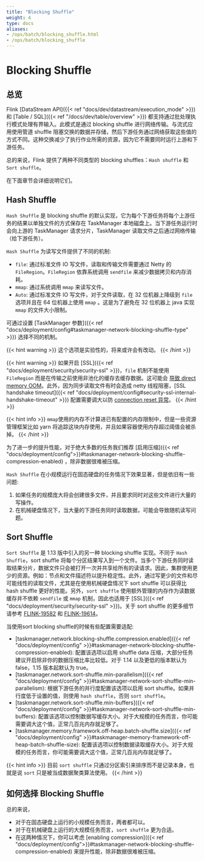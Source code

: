 ```yaml
---
title: "Blocking Shuffle"
weight: 4
type: docs
aliases:
- /ops/batch/blocking_shuffle.html
- /ops/batch/blocking_shuffle
---
```

<!--
Licensed to the Apache Software Foundation (ASF) under one
or more contributor license agreements.  See the NOTICE file
distributed with this work for additional information
regarding copyright ownership.  The ASF licenses this file
to you under the Apache License, Version 2.0 (the
"License"); you may not use this file except in compliance
with the License.  You may obtain a copy of the License at

  http://www.apache.org/licenses/LICENSE-2.0

Unless required by applicable law or agreed to in writing,
software distributed under the License is distributed on an
"AS IS" BASIS, WITHOUT WARRANTIES OR CONDITIONS OF ANY
KIND, either express or implied.  See the License for the
specific language governing permissions and limitations
under the License.
-->

# Blocking Shuffle

## 总览

Flink [DataStream API]({{< ref "docs/dev/datastream/execution_mode" >}}) 和 [Table / SQL]({{< ref "/docs/dev/table/overview" >}}) 都支持通过批处理执行模式处理有界输入。此模式是通过 blocking shuffle 进行网络传输。与流式应用使用管道 shuffle 阻塞交换的数据并存储，然后下游任务通过网络获取这些值的方式不同。这种交换减少了执行作业所需的资源，因为它不需要同时运行上游和下游任务。 

总的来说，Flink 提供了两种不同类型的 blocking shuffles：`Hash shuffle` 和 `Sort shuffle`。

在下面章节会详细说明它们。

## Hash Shuffle

`Hash Shuffle` 是 blocking shuffle 的默认实现，它为每个下游任务将每个上游任务的结果以单独文件的方式保存在 TaskManager 本地磁盘上。当下游任务运行时会向上游的 TaskManager 请求分片，TaskManager 读取文件之后通过网络传输（给下游任务）。

`Hash Shuffle` 为读写文件提供了不同的机制:

- `file`: 通过标准文件 IO 写文件，读取和传输文件需要通过 Netty 的 `FileRegion`。`FileRegion` 依靠系统调用 `sendfile` 来减少数据拷贝和内存消耗。
- `mmap`: 通过系统调用 `mmap` 来读写文件。
- `Auto`: 通过标准文件 IO 写文件，对于文件读取，在 32 位机器上降级到 `file` 选项并且在 64 位机器上使用 `mmap` 。这是为了避免在 32 位机器上 java 实现 `mmap` 的文件大小限制。

可通过设置 [TaskManager 参数]({{< ref "docs/deployment/config#taskmanager-network-blocking-shuffle-type" >}}) 选择不同的机制。

{{< hint warning >}}
这个选项是实验性的，将来或许会有改动。
{{< /hint >}}

{{< hint warning >}}
如果开启 [SSL]({{< ref "docs/deployment/security/security-ssl" >}})，`file` 机制不能使用 `FileRegion` 而是在传输之前使用非池化的缓存去缓存数据。这可能会 [导致 direct memory OOM](https://issues.apache.org/jira/browse/FLINK-15981)。此外，因为同步读取文件有时会造成 netty 线程阻塞，[SSL handshake timeout]({{< ref "docs/deployment/config#security-ssl-internal-handshake-timeout" >}}) 配置需要调大以防 [connection reset 异常](https://issues.apache.org/jira/browse/FLINK-21416)。
{{< /hint >}}

{{< hint info >}}
`mmap`使用的内存不计算进已有配置的内存限制中，但是一些资源管理框架比如 yarn 将追踪这块内存使用，并且如果容器使用内存超过阈值会被杀掉。
{{< /hint >}}

为了进一步的提升性能，对于绝大多数的任务我们推荐 [启用压缩]({{< ref "docs/deployment/config">}}#taskmanager-network-blocking-shuffle-compression-enabled) ，除非数据很难被压缩。

`Hash Shuffle` 在小规模运行在固态硬盘的任务情况下效果显著，但是依旧有一些问题:

1. 如果任务的规模庞大将会创建很多文件，并且要求同时对这些文件进行大量的写操作。
2. 在机械硬盘情况下，当大量的下游任务同时读取数据，可能会导致随机读写问题。

## Sort Shuffle

`Sort Shuffle` 是 1.13 版中引入的另一种 blocking shuffle 实现。不同于 `Hash Shuffle`，sort shuffle 将每个分区结果写入到一个文件。当多个下游任务同时读取结果分片，数据文件只会被打开一次并共享给所有的读请求。因此，集群使用更少的资源。例如：节点和文件描述符以提升稳定性。此外，通过写更少的文件和尽可能线性的读取文件，尤其是在使用机械硬盘情况下 sort shuffle 可以获得比 hash shuffle 更好的性能。另外，`sort shuffle` 使用额外管理的内存作为读数据缓存并不依赖 `sendfile` 或 `mmap` 机制，因此也适用于 [SSL]({{< ref "docs/deployment/security/security-ssl" >}})。关于 sort shuffle 的更多细节请参考 [FLINK-19582](https://issues.apache.org/jira/browse/FLINK-19582) 和 [FLINK-19614](https://issues.apache.org/jira/browse/FLINK-19614)。

当使用sort blocking shuffle的时候有些配置需要适配:
- [taskmanager.network.blocking-shuffle.compression.enabled]({{< ref "docs/deployment/config" >}}#taskmanager-network-blocking-shuffle-compression-enabled): 配置该选项以启用 shuffle data 压缩，大部分任务建议开启除非你的数据压缩比率比较低。对于 1.14 以及更低的版本默认为 false，1.15 版本起默认为 true。
- [taskmanager.network.sort-shuffle.min-parallelism]({{< ref "docs/deployment/config" >}}#taskmanager-network-sort-shuffle-min-parallelism): 根据下游任务的并行度配置该选项以启用 sort shuffle。如果并行度低于设置的值，则使用 `hash shuffle`，否则 `sort shuffle`。
- [taskmanager.network.sort-shuffle.min-buffers]({{< ref "docs/deployment/config" >}}#taskmanager-network-sort-shuffle-min-buffers): 配置该选项以控制数据写缓存大小。对于大规模的任务而言，你可能需要调大这个值，正常几百兆内存就足够了。
- [taskmanager.memory.framework.off-heap.batch-shuffle.size]({{< ref "docs/deployment/config" >}}#taskmanager-memory-framework-off-heap-batch-shuffle-size): 配置该选项以控制数据读取缓存大小。对于大规模的任务而言，你可能需要调大这个值，正常几百兆内存就足够了。

{{< hint info >}}
目前 `sort shuffle` 只通过分区索引来排序而不是记录本身，也就是说 `sort` 只是被当成数据聚类算法使用。
{{< /hint >}}

## 如何选择 Blocking Shuffle

总的来说，

- 对于在固态硬盘上运行的小规模任务而言，两者都可以。
- 对于在机械硬盘上运行的大规模任务而言，`sort shuffle` 更为合适。
- 在这两种情况下，你可以考虑 [enabling compression]({{< ref "docs/deployment/config">}}#taskmanager-network-blocking-shuffle-compression-enabled) 来提升性能，除非数据很难被压缩。
